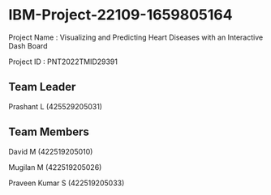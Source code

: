 # IBM-Project-22109-1659805164

Project Name : Visualizing and Predicting Heart Diseases with an Interactive Dash Board

Project ID : PNT2022TMID29391

Team Leader
-----------
Prashant L (425529205031)

Team Members
------------
David M (422519205010)

Mugilan M (422519205026)

Praveen Kumar S (422519205033)
